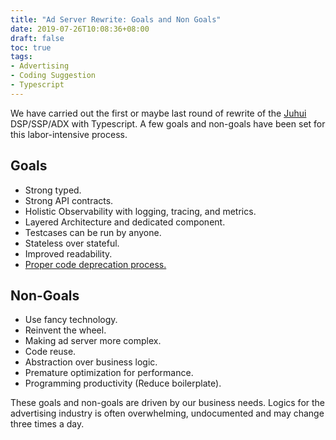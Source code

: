```yaml
---
title: "Ad Server Rewrite: Goals and Non Goals"
date: 2019-07-26T10:08:36+08:00
draft: false
toc: true
tags:
- Advertising
- Coding Suggestion
- Typescript
---
```


We have carried out the first or maybe last round of rewrite of the [Juhui](http://www.adjuhui.cn/) DSP/SSP/ADX with Typescript. A few goals and non-goals have been set for this labor-intensive process.

## Goals

* Strong typed. 
* Strong API contracts.
* Holistic Observability with logging, tracing, and metrics.
* Layered Architecture and dedicated component.
* Testcases can be run by anyone.
* Stateless over stateful.
* Improved readability.
* [Proper code deprecation process.](/posts/good-code-are-easy-to-remove/)

## Non-Goals

* Use fancy technology.
* Reinvent the wheel.
* Making ad server more complex.
* Code reuse.
* Abstraction over business logic.
* Premature optimization for performance.
* Programming productivity (Reduce boilerplate).

These goals and non-goals are driven by our business needs. Logics for the advertising industry is often overwhelming, undocumented and may change three times a day.





